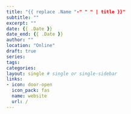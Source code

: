 ```yaml
---
title: "{{ replace .Name "-" " " | title }}"
subtitle: ""
excerpt: ""
date: {{ .Date }}
date_end: {{ .Date }}
author: ""
location: "Online"
draft: true
series:
tags:
categories:
layout: single # single or single-sidebar
links:
- icon: door-open
  icon_pack: fas
  name: website
  url: /
---
```

